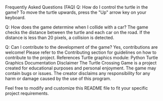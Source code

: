 Frequently Asked Questions (FAQ)
Q: How do I control the turtle in the game?
To move the turtle upwards, press the "Up" arrow key on your keyboard.

Q: How does the game determine when I collide with a car?
The game checks the distance between the turtle and each car on the road. If the distance is less than 20 pixels, a collision is detected.

Q: Can I contribute to the development of the game?
Yes, contributions are welcome! Please refer to the Contributing section for guidelines on how to contribute to the project.
References
Turtle graphics module: Python Turtle Graphics Documentation
Disclaimer
The Turtle Crossing Game is a project created for educational purposes and personal enjoyment. The game may contain bugs or issues. The creator disclaims any responsibility for any harm or damage caused by the use of this program.

Feel free to modify and customize this README file to fit your specific project requirements.
